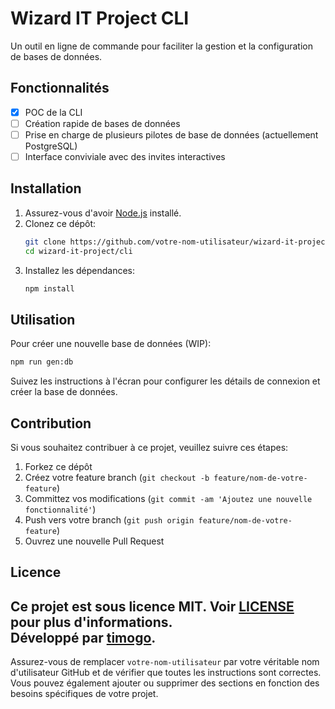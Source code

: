 

# Wizard IT Project CLI

Un outil en ligne de commande pour faciliter la gestion et la configuration de bases de données.

## Fonctionnalités
- [x] POC de la CLI
- [ ] Création rapide de bases de données
- [ ] Prise en charge de plusieurs pilotes de base de données (actuellement PostgreSQL)
- [ ] Interface conviviale avec des invites interactives

## Installation

1. Assurez-vous d'avoir [Node.js](https://nodejs.org/) installé.
2. Clonez ce dépôt:
   ```sh
   git clone https://github.com/votre-nom-utilisateur/wizard-it-project.git
   cd wizard-it-project/cli
   ```
3. Installez les dépendances:
   ```sh
   npm install
   ```

## Utilisation

Pour créer une nouvelle base de données (WIP):

```sh
npm run gen:db
```

Suivez les instructions à l'écran pour configurer les détails de connexion et créer la base de données.

## Contribution

Si vous souhaitez contribuer à ce projet, veuillez suivre ces étapes:

1. Forkez ce dépôt
2. Créez votre feature branch (`git checkout -b feature/nom-de-votre-feature`)
3. Committez vos modifications (`git commit -am 'Ajoutez une nouvelle fonctionnalité'`)
4. Push vers votre branch (`git push origin feature/nom-de-votre-feature`)
5. Ouvrez une nouvelle Pull Request

## Licence

Ce projet est sous licence MIT. Voir [LICENSE](LICENSE) pour plus d'informations. </br>
Développé par  [timogo](https://github.com/timoogo/).
---

Assurez-vous de remplacer `votre-nom-utilisateur` par votre véritable nom d'utilisateur GitHub et de vérifier que toutes les instructions sont correctes. Vous pouvez également ajouter ou supprimer des sections en fonction des besoins spécifiques de votre projet.